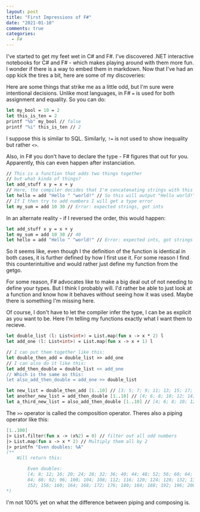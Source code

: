```yaml
---
layout: post
title: "First Impressions of F#"
date: "2021-01-10"
comments: true
categories:
  - F#
---
```


I've started to get my feet wet in C# and F#. I've discovered .NET interactive notebooks for C# and F# - which makes playing around with them more fun. I wonder if there is a way to embed them in markdown. Now that I've had an opp kick the tires a bit, here are some of my discoveries:

Here are some things that strike me as a little odd, but I'm sure were intentional decisions. Unlike most languages, in F# `=` is used for both assignment and equality. So you can do:

```fsharp
let my_bool = 10 = 2
let this_is_ten = 2
printf "%b" my_bool // false
printf "%i" this_is_ten // 2

```

I suppose this is similar to SQL. Similarly, `!=` is not used to show inequality but rather `<>`.

Also, in F# you don't have to declare the type - F# figures that out for you. Apparently, this can even happen after instanciation.

```fsharp
// This is a function that adds two things together
// but what kinda of things?
let add_stuff x y = x + y
// Here, the compiler decides that I'm concatenating strings with this function
let hello = add "Hello " "world!" // So this will output "Hello world!"
// If I then try to add numbers I will get a type error
let my_sum = add 10 30 // Error: expected strings, got ints
```

In an alternate reality - if I reversed the order, this would happen:

```fsharp
let add_stuff x y = x + y
let my_sum = add 10 30 // 40
let hello = add "Hello " "world!" // Error: expected ints, got strings
```

So it seems like, even though I the definition of the function is identical in both cases, it is further defined by how I first use it. For some reason I find this counterintuitive and would rather just define my function from the getgo.

For some reason, F# advocates like to make a big deal out of not needing to define your types. But I think I probably will. I'd rather be able to just look at a function and know how it behaves without seeing how it was used. Maybe there is something I'm missing here.

Of course, I don't have to let the compiler infer the type, I can be as explicit as you want to be. Here I'm telling my functions exactly what I want them to recieve.

```fsharp
let double_list (l: List<int>) = List.map(fun x -> x * 2) l
let add_one (l: List<int>) = List.map(fun x -> x + 1) l

// I can put them together like this:
let double_then_add = double_list >> add_one
// I can also do it like this:
let add_then_double = double_list << add_one
// Which is the same as this:
let also_add_then_double = add_one >> double_list

let new_list = double_then_add [1..10] // [3; 5; 7; 9; 11; 13; 15; 17; 19; 21]
let another_new_list = add_then_double [1..10] // [4; 6; 8; 10; 12; 14; 16; 18; 20; 22]
let a_third_new_list = also_add_then_double [1..10] // [4; 6; 8; 10; 12; 14; 16; 18; 20; 22]
```

The `>>` operator is called the composition operator.
Theres also a piping operator like this:

```fsharp
[1..100]
|> List.filter(fun x -> (x%2) = 0) // filter out all odd numbers
|> List.map(fun x -> x * 2) // Multiply them all by 2
|> printfn "Even doubles: %A"
(**
    Will return this:

        Even doubles:
        [4; 8; 12; 16; 20; 24; 28; 32; 36; 40; 44; 48; 52; 56; 60; 64; 68; 72; 76; 80;
        84; 88; 92; 96; 100; 104; 108; 112; 116; 120; 124; 128; 132; 136; 140; 144; 148;
        152; 156; 160; 164; 168; 172; 176; 180; 184; 188; 192; 196; 200]
*)
```

I'm not 100% yet on what the difference between piping and composing is.
